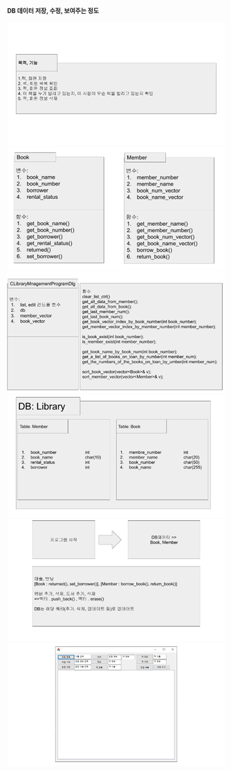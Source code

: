 #### DB 데이터 저장, 수정, 보여주는 정도
<img src="../img/lmp.png">
<img src="../img/lmp (1).png">
<img src="../img/lmp (2).png">
<img src="../img/lmp (3).png">
<img src="../img/lmp (4).png">
<img src="../img/lmp (5).png">

